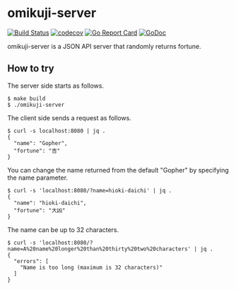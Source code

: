 # omikuji-server

[![Build Status](https://travis-ci.com/hioki-daichi/omikuji-server.svg?branch=master)](https://travis-ci.com/hioki-daichi/omikuji-server)
[![codecov](https://codecov.io/gh/hioki-daichi/omikuji-server/branch/master/graph/badge.svg)](https://codecov.io/gh/hioki-daichi/omikuji-server)
[![Go Report Card](https://goreportcard.com/badge/hioki-daichi/omikuji-server)](https://goreportcard.com/report/github.com/hioki-daichi/omikuji-server)
[![GoDoc](https://godoc.org/github.com/hioki-daichi/omikuji-server?status.svg)](https://godoc.org/github.com/hioki-daichi/omikuji-server)

omikuji-server is a JSON API server that randomly returns fortune.

## How to try

The server side starts as follows.

```shell
$ make build
$ ./omikuji-server
```

The client side sends a request as follows.

```shell
$ curl -s localhost:8080 | jq .
{
  "name": "Gopher",
  "fortune": "吉"
}
```

You can change the name returned from the default "Gopher" by specifying the name parameter.

```shell
$ curl -s 'localhost:8080/?name=hioki-daichi' | jq .
{
  "name": "hioki-daichi",
  "fortune": "大凶"
}
```

The name can be up to 32 characters.

```shell
$ curl -s 'localhost:8080/?name=A%20name%20longer%20than%20thirty%20two%20characters' | jq .
{
  "errors": [
    "Name is too long (maximum is 32 characters)"
  ]
}
```

